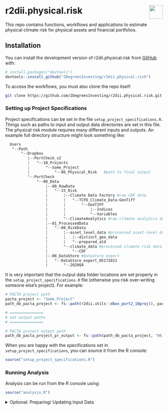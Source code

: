 
<!-- README.md is generated from README.Rmd. Please edit that file -->

# r2dii.physical.risk <a href='https://github.com/2DegreesInvesting/r2dii.physical.risk'><img src='https://imgur.com/A5ASZPE.png' align='right' height='43' /></a>

<!-- badges: start -->
<!-- badges: end -->

This repo contains functions, workflows and applications to estimate
physical climate risk for physical assets and financial portfolios.

## Installation

You can install the development version of r2dii.physical.risk from
[GitHub](https://github.com/) with:

``` r
# install.packages("devtools")
devtools::install_github("2DegreesInvesting/r2dii.physical.risk")
```

To access the workflows, you must also clone the repo itself:

``` bash
git clone https://github.com/2DegreesInvesting/r2dii.physical.risk.git
```

### Setting up Project Specifications

Project specifications can be set in the file
`setup_project_specifications.R`. Things such as paths to input and
output data directories are set in this file. The physical risk module
requires many different inputs and outputs. An example full directory
structure might look something like:

``` bash
  Users                                                                  
   °--Path                                                               
       °--Dropbox                                                        
          ¦--PortCheck_v2                                                
          ¦   °--10_Projects                                             
          ¦       °--Some_Project                                        
          ¦           °--06_Physical_Risk   #path to final output        
          °--PortCheck                                                   
              °--00_Data                                                 
                  ¦--00_RawData                                          
                  ¦   °--15_Risk                                         
                  ¦       ¦--Climate Data Factory #raw CDF data          
                  ¦       ¦   °--TCFD_Climate_Data-GeoTiff               
                  ¦       ¦       °--GeoTIFF                             
                  ¦       ¦           ¦--Indices                         
                  ¦       ¦           °--Variables                       
                  ¦       °--ClimateAnalytics #raw climate analytics data
                  ¦--01_ProcessedData                                    
                  ¦   °--08_RiskData                                     
                  ¦       ¦--asset_level_data #processed asset-level data
                  ¦       ¦   ¦--distinct_geo_data                       
                  ¦       ¦   °--prepared_ald                            
                  ¦       °--climate_data #processed climate risk data   
                  ¦           °--CDF                                     
                  ¦--06_DataStore #datastore export                      
                  ¦   °--DataStore_export_05172021                       
                  ¦       °--2020Q4                                      
```

It is very important that the output data folder locations are set
properly in the `setup_project_specifications.R` file (otherwise you
risk over-writing someone else’s project). For example:

``` r
# PACTA project path
pacta_project <- "Some_Project"
path_db_pacta_project <- fs::path(r2dii.utils::dbox_port2_10proj(), pacta_project)

# ===============
# set output paths
# ===============

# PACTA project output path
path_db_pacta_project_pr_output <- fs::path(path_db_pacta_project, "06_Physical_Risk")
```

When you are happy with the specifications set in
`setup_project_specifications`, you can source it from the R console:

``` r
source("setup_project_specifications.R")
```

### Running Analysis

Analysis can be run from the R console using:

``` r
source("analysis.R")
```

<details>
<summary>
Optional: Preparing/ Updating Input Data
</summary>

## Asset Resolution

`prepare_AR_data.R`

## Climate Data Factory

`prepare_CDF_data.R`

## Climate Analytics

`prepare_climate_analytics_data.R`

## Open Street Map

`prepare_OSM_data.R`

</details>
